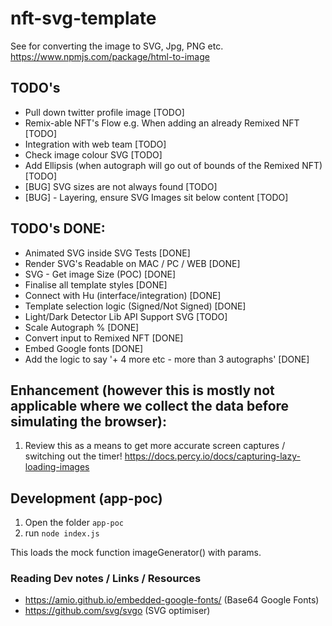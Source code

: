 # nft-svg-template

See for converting the image to SVG, Jpg, PNG etc.
https://www.npmjs.com/package/html-to-image

## TODO's

- Pull down twitter profile image [TODO]
- Remix-able NFT's Flow e.g. When adding an already Remixed NFT [TODO]
- Integration with web team [TODO]
- Check image colour SVG [TODO]
- Add Ellipsis (when autograph will go out of bounds of the Remixed NFT) [TODO]
- [BUG] SVG sizes are not always found [TODO]
- [BUG] - Layering, ensure SVG Images sit below content [TODO]

## TODO's DONE:

- Animated SVG inside SVG Tests [DONE]
- Render SVG's Readable on MAC / PC / WEB [DONE]
- SVG - Get image Size (POC) [DONE]
- Finalise all template styles [DONE]
- Connect with Hu (interface/integration) [DONE]
- Template selection logic (Signed/Not Signed) [DONE] 
- Light/Dark Detector Lib API Support SVG [TODO]
- Scale Autograph % [DONE]
- Convert input to Remixed NFT [DONE]
- Embed Google fonts [DONE]
- Add the logic to say '+ 4 more etc - more than 3 autographs' [DONE]

## Enhancement (however this is mostly not applicable where we collect the data before simulating the browser):

1. Review this as a means to get more accurate screen captures / switching out the timer! https://docs.percy.io/docs/capturing-lazy-loading-images

## Development (app-poc) 

1. Open the folder `app-poc`
2. run `node index.js`

This loads the mock function imageGenerator() with params.

### Reading Dev notes / Links / Resources

- https://amio.github.io/embedded-google-fonts/ (Base64 Google Fonts)
- https://github.com/svg/svgo (SVG optimiser)